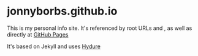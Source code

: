 # jonnyborbs.github.io
This is my personal info site. It's referenced by root URLs [](https://www.reactorleak.net) and [](https://www.orangeoblivion.com), as well as directly at [GitHub Pages](https://jonnyborbs.github.io)

It's based on Jekyll and uses [Hydure](https://github.com/zivong/jekyll-theme-hydure) 